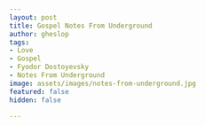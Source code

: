 ```yaml
---
layout: post
title: Gospel Notes From Underground
author: gheslop
tags:
- Love
- Gospel
- Fyodor Dostoyevsky
- Notes From Underground
image: assets/images/notes-from-underground.jpg
featured: false
hidden: false

---
```

